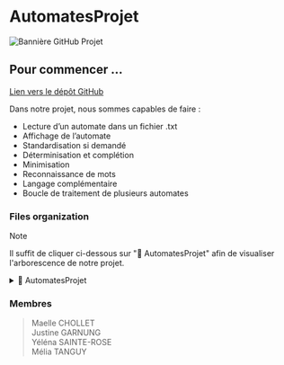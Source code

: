 # AutomatesProjet
![Bannière GitHub Projet](https://github.com/user-attachments/assets/894bb482-b030-42e8-9299-b8287bb26c07)

## Pour commencer ...

[Lien vers le dépôt GitHub](https://github.com/justinegrng/AutomatesProjet.git)

Dans notre projet, nous sommes capables de faire : 
* Lecture d’un automate dans un fichier .txt
* Affichage de l’automate
* Standardisation si demandé
* Déterminisation et complétion
* Minimisation
* Reconnaissance de mots
* Langage complémentaire
* Boucle de traitement de plusieurs automates

### Files organization
> [!NOTE] 
> Il suffit de cliquer ci-dessous sur "📁 AutomatesProjet" afin de visualiser l'arborescence de notre projet.


<details>
<summary> 📁 AutomatesProjet </summary>

- `main.py`
- `fileTxt.py`
- `detection.py`

<details>
<summary> 📁 automates </summary>
  
- `automate1.txt`
- `automate2.txt`
- `automate3.txt`
- `automate4.txt`
- `automate5.txt`
- `automate6.txt`
- `automate7.txt`
- `automate8.txt`
- `automate9.txt`
- `automate10.txt`
- `automate11.txt`
- `automate12.txt`
- `automate13.txt`
- `automate14.txt`
- `automate15.txt`
- `automate16.txt`
- `automate17.txt`
- `automate18.txt`
- `automate19.txt`
- `automate20.txt`
- `automate21.txt`
- `automate22.txt`
- `automate23.txt`
- `automate24.txt`
- `automate25.txt`
- `automate26.txt`
- `automate27.txt`
- `automate28.txt`
- `automate29.txt`
- `automate30.txt`
- `automate31.txt`
- `automate32.txt`
- `automate33.txt`
- `automate34.txt`
- `automate35.txt`
- `automate36.txt`
- `automate37.txt`
- `automate38.txt`
- `automate39.txt`
- `automate40.txt`
- `automate41.txt`
- `automate42.txt`
- `automate43.txt`
- `automate44.txt`

</details>
</details>

### Membres   
> Maelle CHOLLET  
> Justine GARNUNG  
> Yéléna SAINTE-ROSE  
> Mélia TANGUY
